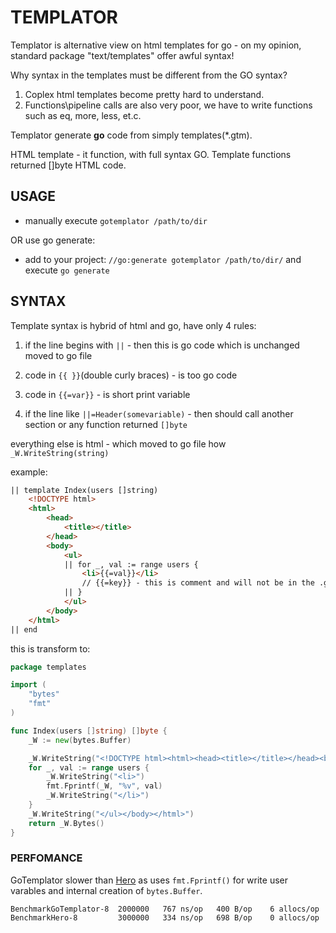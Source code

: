 # TEMPLATOR

Templator is alternative view on html templates for go - on my opinion, standard package "text/templates" offer awful syntax! 

Why syntax in the templates must be different from the GO syntax?

1. Coplex html templates become pretty hard to understand.
2. Functions\pipeline calls are also very poor, we have to write functions such as eq, more, less, et.c.

Templator generate **go** code from simply templates(*.gtm).

HTML template - it function, with full syntax GO. Template functions returned []byte HTML code.


## USAGE

- manually execute `gotemplator /path/to/dir`

OR use go generate:

- add to your project:	`//go:generate gotemplator /path/to/dir/` and execute `go generate`

## SYNTAX

Template syntax is hybrid of html and go, have only 4 rules:

1) if the line begins with `||` - then this is go code which is unchanged moved to go file

2) code in `{{ }}`(double curly braces) - is too go code

3) code in `{{=var}}` - is short print variable

4) if the line like `||=Header(somevariable)` - then should call another section or any function returned `[]byte`

everything else is html - which moved to go file how `_W.WriteString(string)`

example:
	
```html
|| template Index(users []string) 
	<!DOCTYPE html>
	<html>
		<head>
			<title></title>
		</head>
		<body>
			<ul>
			|| for _, val := range users { 
				<li>{{=val}}</li>
				// {{=key}} - this is comment and will not be in the .go file
			|| } 
			</ul>
		</body>
	</html>
|| end
```

this is transform to:

```go
package templates

import (
	"bytes"
	"fmt"
)

func Index(users []string) []byte {
	_W := new(bytes.Buffer)

	_W.WriteString("<!DOCTYPE html><html><head><title></title></head><body><ul>")
	for _, val := range users {
		_W.WriteString("<li>")
		fmt.Fprintf(_W, "%v", val)
		_W.WriteString("</li>")
	}
	_W.WriteString("</ul></body></html>")
	return _W.Bytes()
}
```



### PERFOMANCE

GoTemplator slower than [Hero](http://github.com/shiyanhui/hero/) as uses `fmt.Fprintf()` for write user varables and internal creation of `bytes.Buffer`.

	BenchmarkGoTemplator-8  2000000	  767 ns/op	  400 B/op	  6 allocs/op
	BenchmarkHero-8         3000000	  334 ns/op	  698 B/op	  0 allocs/op
